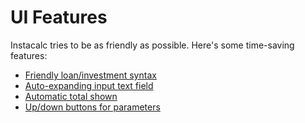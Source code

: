 # UI Features

Instacalc tries to be as friendly as possible. Here's some time-saving features:



* [Friendly loan/investment syntax](https://github.com/kazad/instacalc/discussions/96)
* [Auto-expanding input text field](https://github.com/kazad/instacalc/discussions/72)
* [Automatic total shown](https://github.com/kazad/instacalc/discussions/69)
* [Up/down buttons for parameters](https://github.com/kazad/instacalc/discussions/65)


